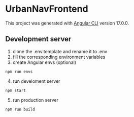 # UrbanNavFrontend

This project was generated with [Angular CLI](https://github.com/angular/angular-cli) version 17.0.0.

## Development server

1. clone the .env.template and rename it to .env
2. fill the corresponding environment variables
3. create Angular envs (optional)

`npm run envs`

4. run develoment server

`npm start`

5. run production server

`npm run build`
